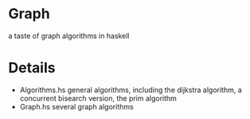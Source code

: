 # Graph
a taste of graph algorithms in haskell

# Details
- Algorithms.hs
general algorithms, including the dijkstra algorithm, a concurrent bisearch version, the prim algorithm
- Graph.hs
several graph algorithms
